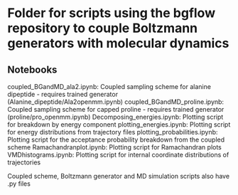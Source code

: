 # Folder for scripts using the bgflow repository to couple Boltzmann generators with molecular dynamics
## Notebooks
coupled_BGandMD_ala2.ipynb: Coupled sampling scheme for alanine dipeptide - requires trained generator (Alanine_dipeptide/Ala2openmm.ipynb)
coupled_BGandMD_proline.ipynb: Coupled sampling scheme for capped proline - requires trained generator (proline/pro_openmm.ipynb)
Decomposing_energies.ipynb: Plotting script for breakdown by energy component
plotting_energies.ipynb: Plotting script for energy distributions from trajectory files
plotting_probabilities.ipynb: Plotting script for the acceptance probability breakdown from the coupled scheme
Ramachandranplot.ipynb: Plotting script for Ramachandran plots
VMDhistograms.ipynb: Plotting script for internal coordinate distributions of trajectories

Coupled scheme, Boltzmann generator and MD simulation scripts also have .py files
